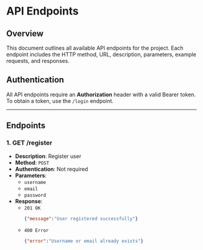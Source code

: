 # API Endpoints

## Overview

This document outlines all available API endpoints for the project. Each endpoint includes the HTTP method, URL, description, parameters, example requests, and responses.

## Authentication

All API endpoints require an **Authorization** header with a valid Bearer token. To obtain a token, use the `/login` endpoint.

------

## Endpoints

### 1. **GET /register**
- **Description**: Register user
- **Method**: `POST`
- **Authentication**: Not required
- **Parameters**:
     - `username`
     - `email`
     - `password`
- **Response**:
     - `201 OK`
          ```json
          {"message":"User registered successfully"}
          ```
     - `400 Error`
          ```json
          {"error":"Username or email already exists"}
          ```